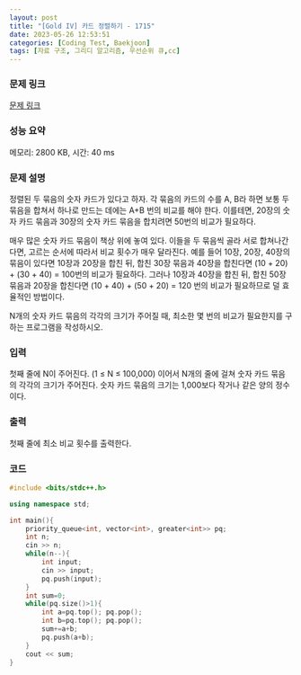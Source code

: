 ```yaml
---
layout: post
title: "[Gold IV] 카드 정렬하기 - 1715"
date: 2023-05-26 12:53:51
categories: [Coding Test, Baekjoon]
tags: [자료 구조, 그리디 알고리즘, 우선순위 큐,cc]
---
```


### 문제 링크

[문제 링크](https://www.acmicpc.net/problem/1715)

### 성능 요약

메모리: 2800 KB, 시간: 40 ms

### 문제 설명

<p>정렬된 두 묶음의 숫자 카드가 있다고 하자. 각 묶음의 카드의 수를 A, B라 하면 보통 두 묶음을 합쳐서 하나로 만드는 데에는 A+B 번의 비교를 해야 한다. 이를테면, 20장의 숫자 카드 묶음과 30장의 숫자 카드 묶음을 합치려면 50번의 비교가 필요하다.</p>

<p>매우 많은 숫자 카드 묶음이 책상 위에 놓여 있다. 이들을 두 묶음씩 골라 서로 합쳐나간다면, 고르는 순서에 따라서 비교 횟수가 매우 달라진다. 예를 들어 10장, 20장, 40장의 묶음이 있다면 10장과 20장을 합친 뒤, 합친 30장 묶음과 40장을 합친다면 (10 + 20) + (30 + 40) = 100번의 비교가 필요하다. 그러나 10장과 40장을 합친 뒤, 합친 50장 묶음과 20장을 합친다면 (10 + 40) + (50 + 20) = 120 번의 비교가 필요하므로 덜 효율적인 방법이다.</p>

<p>N개의 숫자 카드 묶음의 각각의 크기가 주어질 때, 최소한 몇 번의 비교가 필요한지를 구하는 프로그램을 작성하시오.</p>

### 입력

 <p>첫째 줄에 N이 주어진다. (1 ≤ N ≤ 100,000) 이어서 N개의 줄에 걸쳐 숫자 카드 묶음의 각각의 크기가 주어진다. 숫자 카드 묶음의 크기는 1,000보다 작거나 같은 양의 정수이다.</p>

### 출력

 <p>첫째 줄에 최소 비교 횟수를 출력한다.</p>

### 코드

```cc
#include <bits/stdc++.h>

using namespace std;

int main(){
    priority_queue<int, vector<int>, greater<int>> pq;
    int n;
    cin >> n;
    while(n--){
        int input;
        cin >> input;
        pq.push(input);
    }
    int sum=0;
    while(pq.size()>1){
        int a=pq.top(); pq.pop();
        int b=pq.top(); pq.pop();
        sum+=a+b;
        pq.push(a+b);
    }
    cout << sum;
}
```
